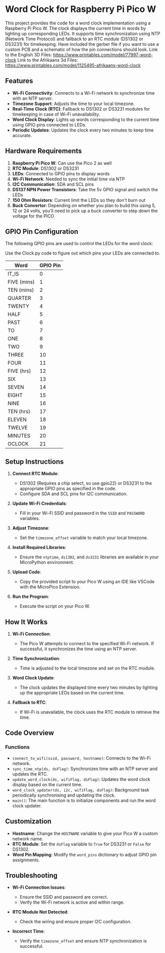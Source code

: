 # Word Clock for Raspberry Pi Pico W

This project provides the code for a word clock implementation using a Raspberry Pi Pico W. The clock displays the current time in words by lighting up corresponding LEDs. It supports time synchronization using NTP (Network Time Protocol) and fallback to an RTC module (DS1302 or DS3231) for timekeeping. Have included the gerber file if you want to use a custom PCB and a schematic of how the pin connections should look.
Link to the English 3D Files: https://www.printables.com/model/77997-word-clock
Link to the Afrikaans 3d Files: https://www.printables.com/model/1125495-afrikaans-word-clock

## Features

- **Wi-Fi Connectivity**: Connects to a Wi-Fi network to synchronize time with an NTP server.
- **Timezone Support**: Adjusts the time to your local timezone.
- **Real-Time Clock (RTC)**: Fallback to DS1302 or DS3231 modules for timekeeping in case of Wi-Fi unavailability.
- **Word Clock Display**: Lights up words corresponding to the current time using GPIO pins connected to LEDs.
- **Periodic Updates**: Updates the clock every two minutes to keep time accurate.

## Hardware Requirements

1. **Raspberry Pi Pico W**: Can use the Pico 2 as well
2. **RTC Module**: DS1302 or DS3231
3. **LEDs**: Connected to GPIO pins to display words
4. **Wi-Fi Network**: Needed to sync the initial time via NTP
5. **I2C Communication**: SDA and SCL pins
6. **DS137 NPN Power Transistors**: Take the 5v GPIO signal and switch the LEDs
7. **150 Ohm Resistors**: Current limit the LEDs so they don't burn out
8. **Buck Convertor**: Depending on whether you plan to build this using 5, 12 or 24 volts, you'll need to pick up a buck converter to step down the voltage for the PICO

## GPIO Pin Configuration

The following GPIO pins are used to control the LEDs for the word clock:

Use the Clock.py code to figure out which pins your LEDs are connected to.

| Word        | GPIO Pin |
|-------------|----------|
| IT_IS       | 0        |
| FIVE (mins) | 1        |
| TEN (mins)  | 2        |
| QUARTER     | 3        |
| TWENTY      | 4        |
| HALF        | 5        |
| PAST        | 6        |
| TO          | 7        |
| ONE         | 8        |
| TWO         | 9        |
| THREE       | 10       |
| FOUR        | 11       |
| FIVE (hrs)  | 12       |
| SIX         | 13       |
| SEVEN       | 14       |
| EIGHT       | 15       |
| NINE        | 16       |
| TEN (hrs)   | 17       |
| ELEVEN      | 18       |
| TWELVE      | 19       |
| MINUTES     | 20       |
| OCLOCK      | 21       |

## Setup Instructions

1. **Connect RTC Module**:
   - DS1302 (Requires a chip select, so use gpio22) or DS3231 to the appropriate GPIO pins as specified in the code.
   - Configure SDA and SCL pins for I2C communication.

2. **Update Wi-Fi Credentials**:
   - Fill in your Wi-Fi SSID and password in the `SSID` and `PASSWORD` variables.

3. **Adjust Timezone**:
   - Set the `timezone_offset` variable to match your local timezone.

4. **Install Required Libraries**:
   - Ensure the `ntptime`, `ds1302`, and `ds3231` libraries are available in your MicroPython environment.

5. **Upload Code**:
   - Copy the provided script to your Pico W using an IDE like VSCode with the MicroPico Extension.

6. **Run the Program**:
   - Execute the script on your Pico W.

## How It Works

1. **Wi-Fi Connection**:
   - The Pico W attempts to connect to the specified Wi-Fi network. If successful, it synchronizes the time using an NTP server.

2. **Time Synchronization**:
   - Time is adjusted to the local timezone and set on the RTC module.

3. **Word Clock Update**:
   - The clock updates the displayed time every two minutes by lighting up the appropriate LEDs based on the current time.

4. **Fallback to RTC**:
   - If Wi-Fi is unavailable, the clock uses the RTC module to retrieve the time.

## Code Overview

### Functions

- `connect_to_wifi(ssid, password, hostname)`: Connects to the Wi-Fi network.
- `sync_time_ntp(ds, dsFlag)`: Synchronizes time with an NTP server and updates the RTC.
- `update_word_clock(ds, wifiFlag, dsFlag)`: Updates the word clock display based on the current time.
- `word_clock_updater(ds, i2c, wifiFlag, dsFlag)`: Background task periodically synchronising and updating the clock.
- `main()`: The main function is to initialize components and run the word clock updater.

## Customization

- **Hostname**: Change the `HOSTNAME` variable to give your Pico W a custom network name.
- **RTC Module**: Set the `dsFlag` variable to `True` for DS3231 or `False` for DS1302.
- **Word Pin Mapping**: Modify the `word_pins` dictionary to adjust GPIO pin assignments.

## Troubleshooting

- **Wi-Fi Connection Issues**:
  - Ensure the SSID and password are correct.
  - Verify the Wi-Fi network is active and within range.

- **RTC Module Not Detected**:
  - Check the wiring and ensure proper I2C configuration.

- **Incorrect Time**:
  - Verify the `timezone_offset` and ensure NTP synchronization is successful.

